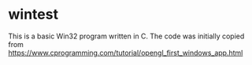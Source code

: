 # wintest
This is a basic Win32 program written in C. The code was initially copied from https://www.cprogramming.com/tutorial/opengl_first_windows_app.html
